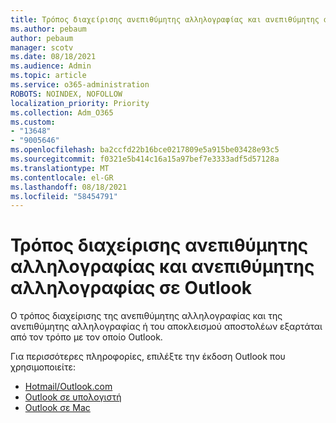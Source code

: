 ```yaml
---
title: Τρόπος διαχείρισης ανεπιθύμητης αλληλογραφίας και ανεπιθύμητης αλληλογραφίας σε Outlook
ms.author: pebaum
author: pebaum
manager: scotv
ms.date: 08/18/2021
ms.audience: Admin
ms.topic: article
ms.service: o365-administration
ROBOTS: NOINDEX, NOFOLLOW
localization_priority: Priority
ms.collection: Adm_O365
ms.custom:
- "13648"
- "9005646"
ms.openlocfilehash: ba2ccfd22b16bce0217809e5a915be03428e93c5
ms.sourcegitcommit: f0321e5b414c16a15a97bef7e3333adf5d57128a
ms.translationtype: MT
ms.contentlocale: el-GR
ms.lasthandoff: 08/18/2021
ms.locfileid: "58454791"
---
```

# <a name="how-to-manage-junk-and-spam-email-in-outlook"></a>Τρόπος διαχείρισης ανεπιθύμητης αλληλογραφίας και ανεπιθύμητης αλληλογραφίας σε Outlook

Ο τρόπος διαχείρισης της ανεπιθύμητης αλληλογραφίας και της ανεπιθύμητης αλληλογραφίας ή του αποκλεισμού αποστολέων εξαρτάται από τον τρόπο με τον οποίο Outlook.

Για περισσότερες πληροφορίες, επιλέξτε την έκδοση Outlook που χρησιμοποιείτε:

- [Hotmail/Outlook.com](https://support.microsoft.com/%7Blang-locale%7D/home/expcontact?linkquery=Spam%2C%20junk%20%26%20phishing%20in%20Outlook.com)
- [Outlook σε υπολογιστή](https://support.microsoft.com/en-US/home/expcontact?linkquery=Spam%2C%20junk%20%26%20phishing%20in%20Outlook%20desktop)
- [Outlook σε Mac](https://support.microsoft.com/%7Blang-locale%7D/home/expcontact?linkquery=Block%20or%20unblock%20a%20sender%20-%20Outlook%20for%20Mac)


